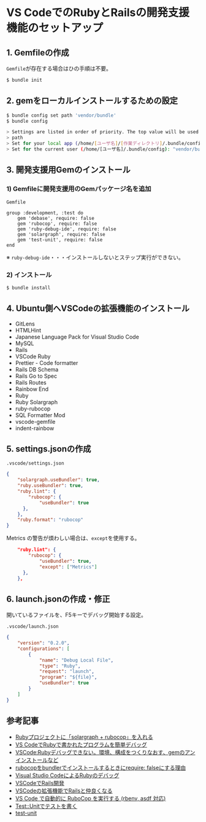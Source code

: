 # VS CodeでのRubyとRailsの開発支援機能のセットアップ

## 1. Gemfileの作成

`Gemfile`が存在する場合はひの手順は不要。

```bash
$ bundle init
```

## 2. gemをローカルインストールするための設定

```bash
$ bundle config set path 'vendor/bundle'
$ bundle config

> Settings are listed in order of priority. The top value will be used.
> path
> Set for your local app (/home/[ユーザ名]/[作業ディレクトリ]/.bundle/config): "vendor/bundle"
> Set for the current user (/home/[ユーザ名]/.bundle/config): "vendor/bundle"
```

## 3. 開発支援用Gemのインストール

### 1) Gemfileに開発支援用のGemパッケージ名を追加

`Gemfile`

```runy
group :development, :test do
    gem 'debase', require: false
    gem 'rubocop', require: false
    gem 'ruby-debug-ide', require: false
    gem 'solargraph', require: false
    gem 'test-unit', require: false
end
```

※ `ruby-debug-ide`・・・インストールしないとステップ実行ができない。

### 2) インストール

```bash
$ bundle install
```

## 4. Ubuntu側へVSCodeの拡張機能のインストール

- GitLens
- HTMLHint
- Japanese Language Pack for Visual Studio Code
- MySQL
- Rails
- VSCode Ruby
- Prettier - Code formatter
- Rails DB Schema
- Rails Go to Spec
- Rails Routes
- Rainbow End
- Ruby
- Ruby Solargraph
- ruby-rubocop
- SQL Formatter Mod
- vscode-gemfile
- indent-rainbow

## 5. settings.jsonの作成

`.vscode/settings.json`

```json
{
    "solargraph.useBundler": true,
    "ruby.useBundler": true,
    "ruby.lint": {
        "rubocop": {
            "useBundler": true
      },
    },
    "ruby.format": "rubocop"
}
```

Metrics の警告が煩わしい場合は、`except`を使用する。

```json
    "ruby.lint": {
        "rubocop": {
            "useBundler": true,
            "except": ["Metrics"]
      },
    },
```

## 6. launch.jsonの作成・修正

開いているファイルを、F5キーでデバッグ開始する設定。

`.vscode/launch.json`

```json
{
    "version": "0.2.0",
    "configurations": [
        {
            "name": "Debug Local File",
            "type": "Ruby",
            "request": "launch",
            "program": "${file}",
            "useBundler": true
        }
    ]
}
```

## 参考記事

- [Rubyプロジェクトに「solargraph + rubocop」を入れる](https://zenn.dev/massu_devix/articles/e400308d55011d)
- [VS CodeでRubyで書かれたプログラムを簡単デバッグ](https://ottan.jp/posts/2020/05/ruby-vscode-debug/)
- [VSCode:Rubyデバッグできない。環境、構成をつくりなおす、gemのアンインストールなど](https://pagetaka.hatenablog.jp/entry/2019/10/02/151215)
- [rubocopをbundlerでインストールするときにrequire: falseにする理由](https://qiita.com/S42100254h/items/170e88d888330ca92701)
- [Visual Studio CodeによるRubyのデバッグ](https://dev.classmethod.jp/articles/visual-studio-code-ruby-debug/)
- [VSCodeでRails開発](https://qiita.com/aki77/items/5223667a095fa4dedf83)
- [VSCodeの拡張機能でRailsと仲良くなる](https://qiita.com/hakshu/items/98ed12c32da97474b68d)
- [VS Code で自動的に RuboCop を実行する (rbenv, asdf 対応)](https://zenn.dev/noraworld/articles/vscode-rubocop)
- [Test::Unitでテストを書く](https://qiita.com/repeatedly/items/727b08599d87af7fa671)
- [test-unit](https://test-unit.github.io/ja/index.html)
